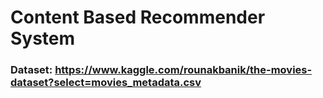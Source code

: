 # Content Based Recommender System

### Dataset: https://www.kaggle.com/rounakbanik/the-movies-dataset?select=movies_metadata.csv
